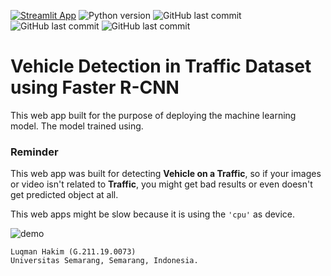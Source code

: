 [![Streamlit App](https://static.streamlit.io/badges/streamlit_badge_black_white.svg)](https://fasterrcnnvdapp.streamlit.app/)
![Python version](https://img.shields.io/badge/python-3.10-blue)
![GitHub last commit](https://img.shields.io/github/last-commit/Hakim-0000/app_satu)
![GitHub last commit](https://img.shields.io/badge/torch-2.0.1-orange)
![GitHub last commit](https://img.shields.io/badge/torchvision-0.15.2-orange)

# Vehicle Detection in Traffic Dataset using Faster R-CNN

This web app built for the purpose of deploying the machine learning model. The model trained using.
### Reminder
This web app was built for detecting **Vehicle on a Traffic**, so if your images or video isn't related to **Traffic**, you might get bad results or even doesn't get predicted object at all.

This web apps might be slow because it is using the ```'cpu'``` as device.


![demo](assets/gif-contoh.gif)

```
Luqman Hakim (G.211.19.0073)
Universitas Semarang, Semarang, Indonesia.
```
